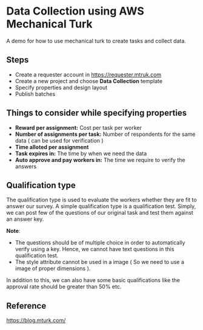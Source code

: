 # Data Collection using AWS Mechanical Turk

A demo for how to use mechanical turk to create tasks and collect data. 


## Steps

- Create a requester account in https://requester.mtruk.com
- Create a new project and choose **Data Collection** template
- Specify properties and design layout
- Publish batches

## Things to consider while specifying properties

- **Reward per assignment:** Cost per task per worker
- **Number of assignments per task:** Number of respondents for the same data ( can be used for verification )
- **Time alloted per assignment**
- **Task expires in:** The time by when we need the data
- **Auto approve and pay workers in:** The time we require to verify the answers


## Qualification type

The qualification type is used to evaluate the workers whether they are fit to answer our survey. A simple qualification type is a qualification test. Simply, we can post few of the questions of our original task and test them against an answer key. 

**Note**: 
- The questions should be of multiple choice in order to automatically verify using a key. Hence, we cannot have text questions in this qualification test.
- The style attribute cannot be used in a image ( So we need to use a image of proper dimensions ).

In addition to this, we can also have some basic qualifications like the approval rate should be greater than 50% etc. 

## Reference

https://blog.mturk.com/
